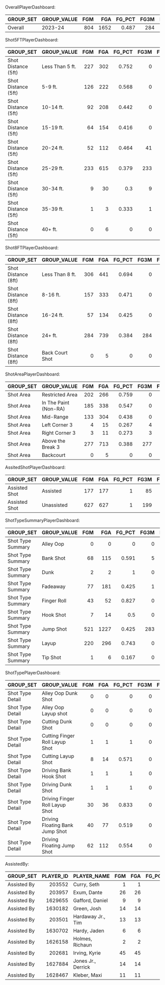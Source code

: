 OverallPlayerDashboard:

| GROUP_SET   | GROUP_VALUE   |   FGM |   FGA |   FG_PCT |   FG3M |   FG3A |   FG3_PCT |   EFG_PCT |   BLKA |   PCT_AST_2PM |   PCT_UAST_2PM |   PCT_AST_3PM |   PCT_UAST_3PM |   PCT_AST_FGM |   PCT_UAST_FGM |   FGM_RANK |   FGA_RANK |   FG_PCT_RANK |   FG3M_RANK |   FG3A_RANK |   FG3_PCT_RANK |   EFG_PCT_RANK |   BLKA_RANK |   PCT_AST_2PM_RANK |   PCT_UAST_2PM_RANK |   PCT_AST_3PM_RANK |   PCT_UAST_3PM_RANK |   PCT_AST_FGM_RANK |   PCT_UAST_FGM_RANK |
|:------------|:--------------|------:|------:|---------:|-------:|-------:|----------:|----------:|-------:|--------------:|---------------:|--------------:|---------------:|--------------:|---------------:|-----------:|-----------:|--------------:|------------:|------------:|---------------:|---------------:|------------:|-------------------:|--------------------:|-------------------:|--------------------:|-------------------:|--------------------:|
| Overall     | 2023-24       |   804 |  1652 |    0.487 |    284 |    744 |     0.382 |     0.573 |     50 |         0.177 |          0.823 |         0.299 |          0.701 |          0.22 |           0.78 |          1 |          1 |             1 |           1 |           1 |              1 |              1 |           1 |                  1 |                   1 |                  1 |                   1 |                  1 |                   1 |

Shot5FTPlayerDashboard:

| GROUP_SET           | GROUP_VALUE     |   FGM |   FGA |   FG_PCT |   FG3M |   FG3A |   FG3_PCT |   EFG_PCT |   BLKA |   PCT_AST_2PM |   PCT_UAST_2PM |   PCT_AST_3PM |   PCT_UAST_3PM |   PCT_AST_FGM |   PCT_UAST_FGM |   FGM_RANK |   FGA_RANK |   FG_PCT_RANK |   FG3M_RANK |   FG3A_RANK |   FG3_PCT_RANK |   EFG_PCT_RANK |   BLKA_RANK |   PCT_AST_2PM_RANK |   PCT_UAST_2PM_RANK |   PCT_AST_3PM_RANK |   PCT_UAST_3PM_RANK |   PCT_AST_FGM_RANK |   PCT_UAST_FGM_RANK |
|:--------------------|:----------------|------:|------:|---------:|-------:|-------:|----------:|----------:|-------:|--------------:|---------------:|--------------:|---------------:|--------------:|---------------:|-----------:|-----------:|--------------:|------------:|------------:|---------------:|---------------:|------------:|-------------------:|--------------------:|-------------------:|--------------------:|-------------------:|--------------------:|
| Shot Distance (5ft) | Less Than 5 ft. |   227 |   302 |    0.752 |      0 |      0 |     0     |     0.752 |     21 |         0.26  |          0.74  |         0     |          0     |         0.26  |          0.74  |          2 |          2 |             1 |           5 |           6 |              5 |              1 |           9 |                  1 |                   5 |                  4 |                   5 |                  4 |                   5 |
| Shot Distance (5ft) | 5-9 ft.         |   126 |   222 |    0.568 |      0 |      0 |     0     |     0.568 |     12 |         0.151 |          0.849 |         0     |          0     |         0.151 |          0.849 |          3 |          3 |             2 |           5 |           6 |              5 |              4 |           8 |                  3 |                   3 |                  4 |                   5 |                  5 |                   4 |
| Shot Distance (5ft) | 10-14 ft.       |    92 |   208 |    0.442 |      0 |      0 |     0     |     0.442 |      8 |         0.087 |          0.913 |         0     |          0     |         0.087 |          0.913 |          4 |          4 |             4 |           5 |           6 |              5 |              7 |           7 |                  4 |                   2 |                  4 |                   5 |                  6 |                   3 |
| Shot Distance (5ft) | 15-19 ft.       |    64 |   154 |    0.416 |      0 |      0 |     0     |     0.416 |      3 |         0.063 |          0.938 |         0     |          0     |         0.063 |          0.938 |          5 |          5 |             5 |           5 |           6 |              5 |              8 |           5 |                  5 |                   1 |                  4 |                   5 |                  7 |                   2 |
| Shot Distance (5ft) | 20-24 ft.       |    52 |   112 |    0.464 |     41 |     90 |     0.456 |     0.647 |      0 |         0.182 |          0.818 |         0.439 |          0.561 |         0.385 |          0.615 |          6 |          6 |             3 |           2 |           2 |              1 |              2 |           1 |                  2 |                   4 |                  2 |                   3 |                  2 |                   7 |
| Shot Distance (5ft) | 25-29 ft.       |   233 |   615 |    0.379 |    233 |    615 |     0.379 |     0.568 |      6 |         0     |          0     |         0.262 |          0.738 |         0.262 |          0.738 |          1 |          1 |             6 |           1 |           1 |              2 |              3 |           6 |                  6 |                   6 |                  3 |                   2 |                  3 |                   6 |
| Shot Distance (5ft) | 30-34 ft.       |     9 |    30 |    0.3   |      9 |     30 |     0.3   |     0.45  |      0 |         0     |          0     |         0.667 |          0.333 |         0.667 |          0.333 |          7 |          7 |             8 |           3 |           3 |              4 |              6 |           1 |                  6 |                   6 |                  1 |                   4 |                  1 |                   8 |
| Shot Distance (5ft) | 35-39 ft.       |     1 |     3 |    0.333 |      1 |      3 |     0.333 |     0.5   |      0 |         0     |          0     |         0     |          1     |         0     |          1     |          8 |          9 |             7 |           4 |           5 |              3 |              5 |           1 |                  6 |                   6 |                  4 |                   1 |                  8 |                   1 |
| Shot Distance (5ft) | 40+ ft.         |     0 |     6 |    0     |      0 |      6 |     0     |     0     |      0 |         0     |          0     |         0     |          0     |         0     |          0     |          9 |          8 |             9 |           5 |           4 |              5 |              9 |           1 |                  6 |                   6 |                  4 |                   5 |                  8 |                   9 |

Shot8FTPlayerDashboard:

| GROUP_SET           | GROUP_VALUE     |   FGM |   FGA |   FG_PCT |   FG3M |   FG3A |   FG3_PCT |   EFG_PCT |   BLKA |   PCT_AST_2PM |   PCT_UAST_2PM |   PCT_AST_3PM |   PCT_UAST_3PM |   PCT_AST_FGM |   PCT_UAST_FGM |   FGM_RANK |   FGA_RANK |   FG_PCT_RANK |   FG3M_RANK |   FG3A_RANK |   FG3_PCT_RANK |   EFG_PCT_RANK |   BLKA_RANK |   PCT_AST_2PM_RANK |   PCT_UAST_2PM_RANK |   PCT_AST_3PM_RANK |   PCT_UAST_3PM_RANK |   PCT_AST_FGM_RANK |   PCT_UAST_FGM_RANK |
|:--------------------|:----------------|------:|------:|---------:|-------:|-------:|----------:|----------:|-------:|--------------:|---------------:|--------------:|---------------:|--------------:|---------------:|-----------:|-----------:|--------------:|------------:|------------:|---------------:|---------------:|------------:|-------------------:|--------------------:|-------------------:|--------------------:|-------------------:|--------------------:|
| Shot Distance (8ft) | Less Than 8 ft. |   306 |   441 |    0.694 |      0 |      0 |     0     |     0.694 |     29 |         0.235 |          0.765 |         0     |          0     |         0.235 |          0.765 |          1 |          2 |             1 |           2 |           3 |              2 |              1 |           5 |                  1 |                   3 |                  2 |                   2 |                  2 |                   3 |
| Shot Distance (8ft) | 8-16 ft.        |   157 |   333 |    0.471 |      0 |      0 |     0     |     0.471 |     13 |         0.108 |          0.892 |         0     |          0     |         0.108 |          0.892 |          3 |          3 |             2 |           2 |           3 |              2 |              3 |           4 |                  2 |                   2 |                  2 |                   2 |                  3 |                   2 |
| Shot Distance (8ft) | 16-24 ft.       |    57 |   134 |    0.425 |      0 |      0 |     0     |     0.425 |      2 |         0.053 |          0.947 |         0     |          0     |         0.053 |          0.947 |          4 |          4 |             3 |           2 |           3 |              2 |              4 |           2 |                  3 |                   1 |                  2 |                   2 |                  4 |                   1 |
| Shot Distance (8ft) | 24+ ft.         |   284 |   739 |    0.384 |    284 |    739 |     0.384 |     0.576 |      6 |         0     |          0     |         0.299 |          0.701 |         0.299 |          0.701 |          2 |          1 |             4 |           1 |           1 |              1 |              2 |           3 |                  4 |                   4 |                  1 |                   1 |                  1 |                   4 |
| Shot Distance (8ft) | Back Court Shot |     0 |     5 |    0     |      0 |      5 |     0     |     0     |      0 |         0     |          0     |         0     |          0     |         0     |          0     |          5 |          5 |             5 |           2 |           2 |              2 |              5 |           1 |                  4 |                   4 |                  2 |                   2 |                  5 |                   5 |

ShotAreaPlayerDashboard:

| GROUP_SET   | GROUP_VALUE           |   FGM |   FGA |   FG_PCT |   FG3M |   FG3A |   FG3_PCT |   EFG_PCT |   BLKA |   PCT_AST_2PM |   PCT_UAST_2PM |   PCT_AST_3PM |   PCT_UAST_3PM |   PCT_AST_FGM |   PCT_UAST_FGM |   FGM_RANK |   FGA_RANK |   FG_PCT_RANK |   FG3M_RANK |   FG3A_RANK |   FG3_PCT_RANK |   EFG_PCT_RANK |   BLKA_RANK |   PCT_AST_2PM_RANK |   PCT_UAST_2PM_RANK |   PCT_AST_3PM_RANK |   PCT_UAST_3PM_RANK |   PCT_AST_FGM_RANK |   PCT_UAST_FGM_RANK |
|:------------|:----------------------|------:|------:|---------:|-------:|-------:|----------:|----------:|-------:|--------------:|---------------:|--------------:|---------------:|--------------:|---------------:|-----------:|-----------:|--------------:|------------:|------------:|---------------:|---------------:|------------:|-------------------:|--------------------:|-------------------:|--------------------:|-------------------:|--------------------:|
| Shot Area   | Restricted Area       |   202 |   266 |    0.759 |      0 |      0 |     0     |     0.759 |     16 |         0.277 |          0.723 |         0     |          0     |         0.277 |          0.723 |          2 |          4 |             3 |           4 |           5 |              4 |              3 |           6 |                  1 |                   2 |                  4 |                   3 |                  2 |                   3 |
| Shot Area   | In The Paint (Non-RA) |   185 |   338 |    0.547 |      0 |      0 |     0     |     0.547 |     16 |         0.141 |          0.859 |         0     |          0     |         0.141 |          0.859 |          3 |          2 |             2 |           4 |           5 |              4 |              2 |           6 |                  2 |                   1 |                  4 |                   3 |                  3 |                   2 |
| Shot Area   | Mid-Range             |   133 |   304 |    0.438 |      0 |      0 |     0     |     0.438 |     12 |         0.075 |          0.925 |         0     |          0     |         0.075 |          0.925 |          4 |          3 |             4 |           4 |           5 |              4 |              4 |           5 |                  3 |                   3 |                  4 |                   3 |                  4 |                   4 |
| Shot Area   | Left Corner 3         |     4 |    15 |    0.267 |      4 |     15 |     0.267 |     0.4   |      0 |         0     |          0     |         0.75  |          0.25  |         0.75  |          0.25  |          5 |          5 |             5 |           2 |           2 |              2 |              5 |           1 |                  4 |                   4 |                  2 |                   2 |                  5 |                   5 |
| Shot Area   | Right Corner 3        |     3 |    11 |    0.273 |      3 |     11 |     0.273 |     0.409 |      0 |         0     |          0     |         1     |          0     |         1     |          0     |          6 |          6 |             6 |           3 |           3 |              3 |              6 |           1 |                  4 |                   4 |                  2 |                   3 |                  5 |                   6 |
| Shot Area   | Above the Break 3     |   277 |   713 |    0.388 |    277 |    713 |     0.388 |     0.583 |      6 |         0     |          0     |         0.285 |          0.715 |         0.285 |          0.715 |          1 |          1 |             1 |           1 |           1 |              1 |              1 |           4 |                  4 |                   4 |                  1 |                   1 |                  1 |                   1 |
| Shot Area   | Backcourt             |     0 |     5 |    0     |      0 |      5 |     0     |     0     |      0 |         0     |          0     |         0     |          0     |         0     |          0     |          7 |          7 |             7 |           4 |           4 |              4 |              7 |           1 |                  4 |                   4 |                  4 |                   3 |                  7 |                   6 |

AssitedShotPlayerDashboard:

| GROUP_SET     | GROUP_VALUE   |   FGM |   FGA |   FG_PCT |   FG3M |   FG3A |   FG3_PCT |   EFG_PCT |   BLKA |   PCT_AST_2PM |   PCT_UAST_2PM |   PCT_AST_3PM |   PCT_UAST_3PM |   PCT_AST_FGM |   PCT_UAST_FGM |   FGM_RANK |   FGA_RANK |   FG_PCT_RANK |   FG3M_RANK |   FG3A_RANK |   FG3_PCT_RANK |   EFG_PCT_RANK |   BLKA_RANK |   PCT_AST_2PM_RANK |   PCT_UAST_2PM_RANK |   PCT_AST_3PM_RANK |   PCT_UAST_3PM_RANK |   PCT_AST_FGM_RANK |   PCT_UAST_FGM_RANK |
|:--------------|:--------------|------:|------:|---------:|-------:|-------:|----------:|----------:|-------:|--------------:|---------------:|--------------:|---------------:|--------------:|---------------:|-----------:|-----------:|--------------:|------------:|------------:|---------------:|---------------:|------------:|-------------------:|--------------------:|-------------------:|--------------------:|-------------------:|--------------------:|
| Assisted Shot | Assisted      |   177 |   177 |        1 |     85 |     85 |         1 |     1.24  |      0 |             1 |              0 |             1 |              0 |             1 |              0 |          2 |          2 |             1 |           2 |           2 |              1 |              1 |           1 |                  1 |                   2 |                  1 |                   2 |                  1 |                   2 |
| Assisted Shot | Unassisted    |   627 |   627 |        1 |    199 |    199 |         1 |     1.159 |      0 |             0 |              1 |             0 |              1 |             0 |              1 |          1 |          1 |             1 |           1 |           1 |              1 |              2 |           1 |                  2 |                   1 |                  2 |                   1 |                  2 |                   1 |

ShotTypeSummaryPlayerDashboard:

| GROUP_SET         | GROUP_VALUE   |   FGM |   FGA |   FG_PCT |   FG3M |   FG3A |   FG3_PCT |   EFG_PCT |   BLKA |   PCT_AST_2PM |   PCT_UAST_2PM |   PCT_AST_3PM |   PCT_UAST_3PM |   PCT_AST_FGM |   PCT_UAST_FGM |
|:------------------|:--------------|------:|------:|---------:|-------:|-------:|----------:|----------:|-------:|--------------:|---------------:|--------------:|---------------:|--------------:|---------------:|
| Shot Type Summary | Alley Oop     |     0 |     0 |    0     |      0 |      0 |     0     |     0     |      0 |         0     |          0     |         0     |          0     |         0     |          0     |
| Shot Type Summary | Bank Shot     |    68 |   115 |    0.591 |      5 |      5 |     1     |     0.613 |      1 |         0.19  |          0.81  |         0.4   |          0.6   |         0.206 |          0.794 |
| Shot Type Summary | Dunk          |     2 |     2 |    1     |      0 |      0 |     0     |     1     |      0 |         1     |          0     |         0     |          0     |         1     |          0     |
| Shot Type Summary | Fadeaway      |    77 |   181 |    0.425 |      1 |      3 |     0.333 |     0.428 |      6 |         0.039 |          0.961 |         1     |          0     |         0.052 |          0.948 |
| Shot Type Summary | Finger Roll   |    43 |    52 |    0.827 |      0 |      0 |     0     |     0.827 |      0 |         0.302 |          0.698 |         0     |          0     |         0.302 |          0.698 |
| Shot Type Summary | Hook Shot     |     7 |    14 |    0.5   |      0 |      0 |     0     |     0.5   |      1 |         0     |          1     |         0     |          0     |         0     |          1     |
| Shot Type Summary | Jump Shot     |   521 |  1227 |    0.425 |    283 |    743 |     0.381 |     0.54  |     22 |         0.118 |          0.882 |         0.297 |          0.703 |         0.215 |          0.785 |
| Shot Type Summary | Layup         |   220 |   296 |    0.743 |      0 |      0 |     0     |     0.743 |     25 |         0.268 |          0.732 |         0     |          0     |         0.268 |          0.732 |
| Shot Type Summary | Tip Shot      |     1 |     6 |    0.167 |      0 |      0 |     0     |     0.167 |      0 |         0     |          1     |         0     |          0     |         0     |          1     |

ShotTypePlayerDashboard:

| GROUP_SET        | GROUP_VALUE                     |   FGM |   FGA |   FG_PCT |   FG3M |   FG3A |   FG3_PCT |   EFG_PCT |   BLKA |   PCT_AST_2PM |   PCT_UAST_2PM |   PCT_AST_3PM |   PCT_UAST_3PM |   PCT_AST_FGM |   PCT_UAST_FGM |   FGM_RANK |   FGA_RANK |   FG_PCT_RANK |   FG3M_RANK |   FG3A_RANK |   FG3_PCT_RANK |   EFG_PCT_RANK |   BLKA_RANK |   PCT_AST_2PM_RANK |   PCT_UAST_2PM_RANK |   PCT_AST_3PM_RANK |   PCT_UAST_3PM_RANK |   PCT_AST_FGM_RANK |   PCT_UAST_FGM_RANK |
|:-----------------|:--------------------------------|------:|------:|---------:|-------:|-------:|----------:|----------:|-------:|--------------:|---------------:|--------------:|---------------:|--------------:|---------------:|-----------:|-----------:|--------------:|------------:|------------:|---------------:|---------------:|------------:|-------------------:|--------------------:|-------------------:|--------------------:|-------------------:|--------------------:|
| Shot Type Detail | Alley Oop Dunk Shot             |     0 |     0 |    0     |      0 |      0 |         0 |     0     |      0 |         0     |          0     |             0 |              0 |         0     |          0     |         34 |         35 |            34 |           9 |          11 |              9 |             34 |           1 |                 20 |                  29 |                  8 |                   7 |                 22 |                  30 |
| Shot Type Detail | Alley Oop Layup shot            |     0 |     0 |    0     |      0 |      0 |         0 |     0     |      0 |         0     |          0     |             0 |              0 |         0     |          0     |         34 |         35 |            34 |           9 |          11 |              9 |             34 |           1 |                 20 |                  29 |                  8 |                   7 |                 22 |                  30 |
| Shot Type Detail | Cutting Dunk Shot               |     0 |     0 |    0     |      0 |      0 |         0 |     0     |      0 |         0     |          0     |             0 |              0 |         0     |          0     |         34 |         35 |            34 |           9 |          11 |              9 |             34 |           1 |                 20 |                  29 |                  8 |                   7 |                 22 |                  30 |
| Shot Type Detail | Cutting Finger Roll Layup Shot  |     1 |     1 |    1     |      0 |      0 |         0 |     1     |      0 |         1     |          0     |             0 |              0 |         1     |          0     |         27 |         31 |             1 |           9 |          11 |              9 |              2 |           1 |                  1 |                  29 |                  8 |                   7 |                  1 |                  30 |
| Shot Type Detail | Cutting Layup Shot              |     8 |    14 |    0.571 |      0 |      0 |         0 |     0.571 |      3 |         1     |          0     |             0 |              0 |         1     |          0     |         18 |         16 |            19 |           9 |          11 |              9 |             21 |          43 |                  1 |                  29 |                  8 |                   7 |                  1 |                  30 |
| Shot Type Detail | Driving Bank Hook Shot          |     1 |     1 |    1     |      0 |      0 |         0 |     1     |      0 |         0     |          1     |             0 |              0 |         0     |          1     |         27 |         31 |             1 |           9 |          11 |              9 |              2 |           1 |                 20 |                   1 |                  8 |                   7 |                 22 |                   1 |
| Shot Type Detail | Driving Dunk Shot               |     1 |     1 |    1     |      0 |      0 |         0 |     1     |      0 |         1     |          0     |             0 |              0 |         1     |          0     |         27 |         31 |             1 |           9 |          11 |              9 |              2 |           1 |                  1 |                  29 |                  8 |                   7 |                  1 |                  30 |
| Shot Type Detail | Driving Finger Roll Layup Shot  |    30 |    36 |    0.833 |      0 |      0 |         0 |     0.833 |      0 |         0.233 |          0.767 |             0 |              0 |         0.233 |          0.767 |          8 |         10 |             8 |           9 |          11 |              9 |              9 |           1 |                 10 |                  23 |                  8 |                   7 |                 10 |                  24 |
| Shot Type Detail | Driving Floating Bank Jump Shot |    40 |    77 |    0.519 |      0 |      0 |         0 |     0.519 |      1 |         0.2   |          0.8   |             0 |              0 |         0.2   |          0.8   |          6 |          7 |            23 |           9 |          11 |              9 |             24 |          35 |                 12 |                  21 |                  8 |                   7 |                 13 |                  21 |
| Shot Type Detail | Driving Floating Jump Shot      |    62 |   112 |    0.554 |      0 |      0 |         0 |     0.554 |      6 |         0.145 |          0.855 |             0 |              0 |         0.145 |          0.855 |          3 |          5 |            20 |           9 |          11 |              9 |             22 |          47 |                 16 |                  17 |                  8 |                   7 |                 16 |                  18 |

AssistedBy:

| GROUP_SET   |   PLAYER_ID | PLAYER_NAME        |   FGM |   FGA |   FG_PCT |   FG3M |   FG3A |   FG3_PCT |   EFG_PCT |   BLKA |   PCT_AST_2PM |   PCT_UAST_2PM |   PCT_AST_3PM |   PCT_UAST_3PM |   PCT_AST_FGM |   PCT_UAST_FGM |   FGM_RANK |   FGA_RANK |   FG_PCT_RANK |   FG3M_RANK |   FG3A_RANK |   FG3_PCT_RANK |   EFG_PCT_RANK |   BLKA_RANK |   PCT_AST_2PM_RANK |   PCT_UAST_2PM_RANK |   PCT_AST_3PM_RANK |   PCT_UAST_3PM_RANK |   PCT_AST_FGM_RANK |   PCT_UAST_FGM_RANK |
|:------------|------------:|:-------------------|------:|------:|---------:|-------:|-------:|----------:|----------:|-------:|--------------:|---------------:|--------------:|---------------:|--------------:|---------------:|-----------:|-----------:|--------------:|------------:|------------:|---------------:|---------------:|------------:|-------------------:|--------------------:|-------------------:|--------------------:|-------------------:|--------------------:|
| Assisted By |      203552 | Curry, Seth        |     1 |     1 |        1 |      1 |      1 |         1 |     1.5   |      0 |             0 |              0 |             1 |              0 |             1 |              0 |         15 |         15 |             1 |          11 |          11 |              1 |              1 |           1 |                 15 |                   1 |                  1 |                   1 |                  1 |                   1 |
| Assisted By |      203957 | Exum, Dante        |    26 |    26 |        1 |     17 |     17 |         1 |     1.327 |      0 |             1 |              0 |             1 |              0 |             1 |              0 |          2 |          2 |             1 |           2 |           2 |              1 |              4 |           1 |                  1 |                   1 |                  1 |                   1 |                  1 |                   1 |
| Assisted By |     1629655 | Gafford, Daniel    |     9 |     9 |        1 |      3 |      3 |         1 |     1.167 |      0 |             1 |              0 |             1 |              0 |             1 |              0 |          8 |          8 |             1 |           9 |           9 |              1 |             11 |           1 |                  1 |                   1 |                  1 |                   1 |                  1 |                   1 |
| Assisted By |     1630182 | Green, Josh        |    14 |    14 |        1 |      6 |      6 |         1 |     1.214 |      0 |             1 |              0 |             1 |              0 |             1 |              0 |          3 |          3 |             1 |           4 |           4 |              1 |              8 |           1 |                  1 |                   1 |                  1 |                   1 |                  1 |                   1 |
| Assisted By |      203501 | Hardaway Jr., Tim  |    13 |    13 |        1 |      5 |      5 |         1 |     1.192 |      0 |             1 |              0 |             1 |              0 |             1 |              0 |          6 |          6 |             1 |           7 |           7 |              1 |             10 |           1 |                  1 |                   1 |                  1 |                   1 |                  1 |                   1 |
| Assisted By |     1630702 | Hardy, Jaden       |     6 |     6 |        1 |      1 |      1 |         1 |     1.083 |      0 |             1 |              0 |             1 |              0 |             1 |              0 |         10 |         10 |             1 |          11 |          11 |              1 |             13 |           1 |                  1 |                   1 |                  1 |                   1 |                  1 |                   1 |
| Assisted By |     1626158 | Holmes, Richaun    |     2 |     2 |        1 |      0 |      0 |         0 |     1     |      0 |             1 |              0 |             0 |              0 |             1 |              0 |         14 |         14 |             1 |          15 |          15 |             15 |             15 |           1 |                  1 |                   1 |                 15 |                   1 |                  1 |                   1 |
| Assisted By |      202681 | Irving, Kyrie      |    45 |    45 |        1 |     24 |     24 |         1 |     1.267 |      0 |             1 |              0 |             1 |              0 |             1 |              0 |          1 |          1 |             1 |           1 |           1 |              1 |              5 |           1 |                  1 |                   1 |                  1 |                   1 |                  1 |                   1 |
| Assisted By |     1627884 | Jones Jr., Derrick |    14 |    14 |        1 |      6 |      6 |         1 |     1.214 |      0 |             1 |              0 |             1 |              0 |             1 |              0 |          3 |          3 |             1 |           4 |           4 |              1 |              8 |           1 |                  1 |                   1 |                  1 |                   1 |                  1 |                   1 |
| Assisted By |     1628467 | Kleber, Maxi       |    11 |    11 |        1 |      5 |      5 |         1 |     1.227 |      0 |             1 |              0 |             1 |              0 |             1 |              0 |          7 |          7 |             1 |           7 |           7 |              1 |              7 |           1 |                  1 |                   1 |                  1 |                   1 |                  1 |                   1 |